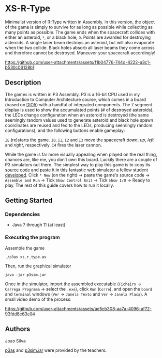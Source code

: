 # XS-R-Type

Minimalist version of [R-Type](https://en.wikipedia.org/wiki/R-Type) written in Assembly. In this version, the object of the game is simply to survive for as long as possible while collecting as many points as possible. The game ends when the spacecraft collides with either an asteroid, `*`, or a black hole, `O`. Points are awarded for destroying asteroids. A single laser beam destroys an asteroid, but will also evaporate when the two collide. Black holes absorb all laser beams they come across and therefore cannot be destroyed. Maneuver your spacecraft accordingly!

https://github.com/user-attachments/assets/f1b04776-744d-4222-a3c1-b530c06138b1

## Description

The games is written in P3 Assembly. P3 is a 16-bit CPU used in my Introduction to Computer Architecture course, which comes in a board (based on [DIO5](https://digilent.com/reference/_media/dio5/dio5_rm.pdf)) with a handful of integrated components. The 7 segment display is used to show the accumulated points (# of destroyed asteroids), the LEDs change configuration when an asteroid is destroyed (the same seemingly random values used to generate asteroid and black hole spawn coordinates are reused and fed to the LEDs, producing seemingly random configurations), and the following buttons enable gameplay:

`IE` (re)starts the game.
`I0`, `I1`, `I2` and `I3` move the spacecraft *down*, *up*, *left* and *right*, respectively.
`I4` fires the laser cannon.

While the game is far more visually appealing when played on the real thing, chances are, like me, you don’t own this board. Luckily there are a couple of P3 simulators out there. The simplest way to play this game is to copy its [source code](xs_r_type.as) and paste it in [this](https://p3js.goncalomb.com/) fantastic web simulator a fellow student [developed](https://github.com/goncalomb/p3js). Click `* New` (on the right) -> paste the game's source code -> `Assemble and Run` -> Tick `Show Control Unit` -> Tick `Show I/O` -> Ready to play. The rest of this guide covers how to run it locally.

## Getting Started

### Dependencies

* Java 7 through 11 (at least)

### Executing the program

Assemble the game
```
./p3as xs_r_type.as
```
Then, run the graphical simulator
```
java -jar p3sim.jar
```

Once in the simulator, import the assembled executable (`Ficheiro` -> `Carrega Programa` -> select the `.exe`), click `Run` (`Corre`), and open the `board` and `terminal` windows (`Ver` -> `Janela Texto` and `Ver` -> `Janela Placa`). A small video demo of the process:

https://github.com/user-attachments/assets/ae5cb308-aa7a-4096-af72-93fdd8c63e04

## Authors

Joao Silva

[p3as](p3as) and [p3sim.jar](p3sim.jar) were provided by the teachers.
